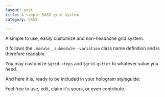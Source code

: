 ```yaml
---
layout: post
title: A simple SASS grid system
category: SASS

---
```


A simple to use, easily customize and non-headache grid system.

It follows the `.module__submodule--variation` class name definition and is therefore readable.

You may customize `$grid-steps` and `$grid-gutter` to whatever value you need.

And here it is, ready to be included in your hologram styleguide:

<script src="https://gist.github.com/jkempff/4cfc403944b8c393efa2.js"></script>

Feel free to use, edit, claim it's yours, or even contribute.